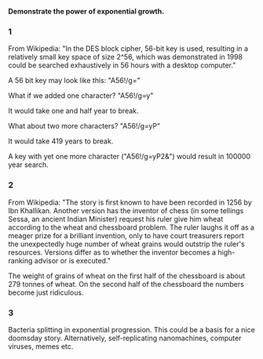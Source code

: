 **Demonstrate the power of exponential growth.**

### 1

From Wikipedia: "In the DES block cipher, 56-bit key is used, resulting in a relatively small key space of size 2^56, which was demonstrated in 1998 could be searched exhaustively in 56 hours with a desktop computer."

A 56 bit key may look like this: "A56!/g="

What if we added one character? "A56!/g=y"

It would take one and half year to break.

What about two more characters? "A56!/g=yP"

It would take 419 years to break.

A key with yet one more character ("A56!/g=yP2&") would result in 100000 year search.

### 2

From Wikipedia: "The story is first known to have been recorded in 1256 by Ibn Khallikan. Another version has the inventor of chess (in some tellings Sessa, an ancient Indian Minister) request his ruler give him wheat according to the wheat and chessboard problem. The ruler laughs it off as a meager prize for a brilliant invention, only to have court treasurers report the unexpectedly huge number of wheat grains would outstrip the ruler's resources. Versions differ as to whether the inventor becomes a high-ranking advisor or is executed."

The weight of grains of wheat on the first half of the chessboard is about 279 tonnes of wheat. On the second half of the chessboard the numbers become just ridiculous.

### 3

Bacteria splitting in exponential progression. This could be a basis for a nice doomsday story. Alternatively, self-replicating nanomachines, computer viruses, memes etc.
